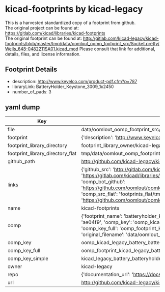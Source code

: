 # kicad-footprints by kicad-legacy  
This is a harvested standardized copy of a footprint from github.  
The original project can be found at:  
https://gitlab.com/kicad/libraries/kicad-footprints  
The original footprint can be found at:
http://gitlab.com/kicad-legacy/kicad-footprints/blob/master/tmp/data/oomlout_oomp_footprint_src/Socket.pretty/Wells_648-0482211SA01.kicad_mod
Please consult that link for additional, details, files, and license information.  
## Footprint Details
* description: http://www.keyelco.com/product-pdf.cfm?p=787  
* libraryLink: BatteryHolder_Keystone_3009_1x2450  
* number_of_pads: 3  
## yaml dump  
| Key | Value |  
| --- | --- |  
| file | data/oomlout_oomp_footprint_src/kicad-footprints/Battery.pretty/BatteryHolder_Keystone_3009_1x2450.kicad_mod |  
| footprint | {'description': 'http://www.keyelco.com/product-pdf.cfm?p=787', 'libraryLink': 'BatteryHolder_Keystone_3009_1x2450', 'number_of_pads': 3} |  
| footprint_library_directory | footprint_library_owner/kicad-legacy_kicad-footprints |  
| footprint_library_directory_flat | tmp/data/oomlout_oomp_footprint_src/footprints_flat/kicad_legacy_battery_batteryholder_keystone_3009_1x2450/working |  
| github_path | http://github.com/kicad-legacy/kicad-footprints/blob/master/tmp/data/oomlout_oomp_footprint_src/Battery.pretty/BatteryHolder_Keystone_3009_1x2450.kicad_mod |  
| links | {'github_src': 'http://gitlab.com/kicad-legacy/kicad-footprints/blob/master/tmp/data/oomlout_oomp_footprint_src/Socket.pretty/Wells_648-0482211SA01.kicad_mod', 'github_src_repo': 'https://gitlab.com/kicad/libraries/kicad-footprints', 'oomp_bot': 'tmp/data/oomlout_oomp_footprint_src/footprints/kicad_legacy_battery_batteryholder_keystone_3009_1x2450/working', 'oomp_bot_github': 'https://github.com/oomlout/oomlout_oomp_footprint_bot/tree/main/tmp/data/oomlout_oomp_footprint_src/footprints/kicad_legacy_battery_batteryholder_keystone_3009_1x2450/working', 'oomp_src_flat': 'footprints_flat/tmp/data/oomlout_oomp_footprint_src/footprints_flat/kicad_legacy_battery_batteryholder_keystone_3009_1x2450/working', 'oomp_src_flat_github': 'https://github.com/oomlout/oomlout_oomp_footprint_src/tree/main/tmp/data/oomlout_oomp_footprint_src/footprints_flat/kicad_legacy_battery_batteryholder_keystone_3009_1x2450/working'} |  
| name | kicad-footprints |  
| oomp | {'footprint_name': 'batteryholder_keystone_3009_1x2450', 'library_name': 'battery', 'md5': 'ae04f93f31ff0744833bbb9620ed99c3', 'md5_10': 'ae04f93f31', 'md5_5': 'ae04f', 'md5_6': 'ae04f9', 'oomp_key': 'oomp_kicad_legacy_battery_batteryholder_keystone_3009_1x2450', 'oomp_key_extra': 'oomp_footprint_kicad_legacy_battery_batteryholder_keystone_3009_1x2450', 'oomp_key_full': 'oomp_footprint_kicad_legacy_battery_batteryholder_keystone_3009_1x2450_ae04f9', 'oomp_key_simple': 'kicad_legacy_battery_batteryholder_keystone_3009_1x2450', 'original_filename': 'data/oomlout_oomp_footprint_src/kicad-footprints/Battery.pretty/BatteryHolder_Keystone_3009_1x2450.kicad_mod', 'owner_name': 'kicad_legacy'} |  
| oomp_key | oomp_kicad_legacy_battery_batteryholder_keystone_3009_1x2450 |  
| oomp_key_full | oomp_footprint_kicad_legacy_battery_batteryholder_keystone_3009_1x2450 |  
| oomp_key_simple | kicad_legacy_battery_batteryholder_keystone_3009_1x2450 |  
| owner | kicad-legacy |  
| repo | {'documentation_url': 'https://docs.github.com/rest/repos/repos#get-a-repository', 'message': 'Not Found'} |  
| url | http://github.com/kicad-legacy/kicad-footprints |  

